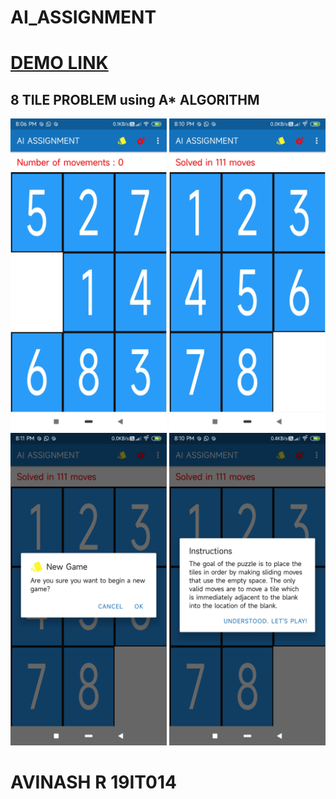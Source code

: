 # AI_ASSIGNMENT
# <a href="https://github.com/Avinashroffl/AI_ASSIGNMENT/raw/main/AI_ASSIGNMENT_AVINASH_19IT014.apk">DEMO LINK</a>
## 8 TILE PROBLEM using A* ALGORITHM

<div class="img-container">
<img src="https://github.com/Avinashroffl/AI_ASSIGNMENT/raw/main/1.jpg" 
     width="250" 
     height="500" />
<img src="https://github.com/Avinashroffl/AI_ASSIGNMENT/raw/main/2.jpg" 
     width="250" 
     height="500" />
<img src="https://github.com/Avinashroffl/AI_ASSIGNMENT/raw/main/3.jpg" 
     width="250" 
     height="500" />
<img src="https://github.com/Avinashroffl/AI_ASSIGNMENT/raw/main/4.jpg" 
     width="250" 
     height="500" />
</div>  
  
# AVINASH R 19IT014
